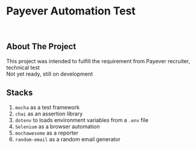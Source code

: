 # Payever Automation Test
<br>

## About The Project
This project was intended to fulfill the requirement from Payever recruiter, technical test
<br>
Not yet ready, still on development

## Stacks
1. `mocha` as a test framework
2. `chai` as an assertion library
3. `dotenv` to loads environment variables from a `.env` file
4. `Selenium` as a browser automation
5. `mochawesome` as a reporter
5. `random-email` as a random email generator